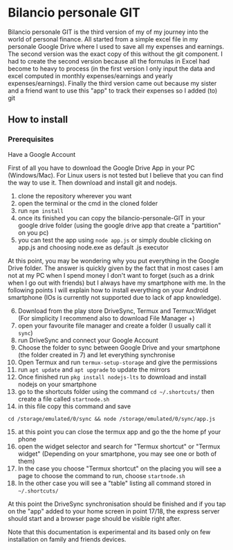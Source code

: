 # Bilancio personale GIT
Bilancio personale GIT is the third version of my of my journey into the world of personal finance. All started from a simple excel file in my personale Google Drive where I used to save all my expenses and earnings. The second version was the exact copy of this without the git component. I had to create the second version because all the formulas in Excel had become to heavy to process (in the first version I only input the data and excel computed in monthly expenses/earnings and yearly expenses/earnings).
Finally the third version came out because my sister and a friend want to use this "app" to track their expenses so I added (to) git
## How to install
### Prerequisites
Have a Google Account

First of all you have to download the Google Drive App in your PC (Windows/Mac). For Linux users is not tested but I believe that you can find the way to use it.
Then download and install git and nodejs.

1. clone the repository wherever you want
2. open the terminal or the cmd in the cloned folder
3. run `npm install`
4. once its finished you can copy the bilancio-personale-GIT in your google drive folder (using the google drive app that create a "partition" on you pc)
5. you can test the app using `node app.js` or simply double clicking on app.js and choosing node.exe as default .js executor

At this point, you may be wondering why you put everything in the Google Drive folder. The answer is quickly given by the fact that in most cases I am not at my PC when I spend money I don't want to forget (such as a drink when I go out with friends) but I always have my smartphone with me. In the following points I will explain how to install everything on your Android smartphone (IOs is currently not supported due to lack of app knowledge).

6. Download from the play store DriveSync, Termux and Termux:Widget (For simplicity I recommend also to download File Manager +)
7. open your favourite file manager and create a folder (I usually call it `sync`)
8. run DriveSync and connect your Google Account
9. Choose the folder to sync between Google Drive and your smartphone (the folder created in 7) and let everything synchronise
10. Open Termux and run `termux-setup-storage` and give the permissions
11. run `apt update` and `apt upgrade` to update the mirrors
12. Once finished run `pkg install nodejs-lts` to download and install nodejs on your smartphone
13. go to the shortcuts folder using the command `cd ~/.shortcuts/` then create a file called `startnode.sh`
14. in this file copy this command and save
~~~~
cd /storage/emulated/0/sync && node /storage/emulated/0/sync/app.js
~~~~
15. at this point you can close the termux app and go the the home pf your phone
16. open the widget selector and search for "Termux shortcut" or "Termux widget" (Depending on your smartphone, you may see one or both of them)
17. In the case you choose "Termux shortcut" on the placing you will see a page to choose the command to run, choose `startnode.sh`
18. In the other case you will see a "table" listing all command stored in `~/.shortcuts/`

At this point the DriveSync synchronisation should be finished and if you tap on the "app" added to your home screen in point 17/18, the express server should start and a browser page should be visible right after.

Note that this documentation is experimental and its based only on few installation on family and friends devices.
